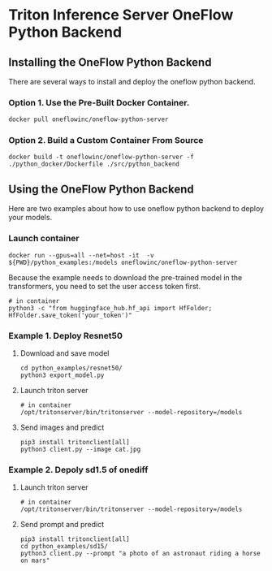# Triton Inference Server OneFlow Python Backend

## Installing the OneFlow Python Backend
There are several ways to install and deploy the oneflow python backend.

### Option 1. Use the Pre-Built Docker Container.
```bash
docker pull oneflowinc/oneflow-python-server
```

### Option 2. Build a Custom Container From Source
```
docker build -t oneflowinc/oneflow-python-server -f ./python_docker/Dockerfile ./src/python_backend 
```

## Using the OneFlow Python Backend
Here are two examples about how to use oneflow python backend to deploy your models.

### Launch container
```
docker run --gpus=all --net=host -it  -v ${PWD}/python_examples:/models oneflowinc/oneflow-python-server
```

Because the example needs to download the pre-trained model in the transformers, you need to set the user access token first.
```
# in container
python3 -c "from huggingface_hub.hf_api import HfFolder; HfFolder.save_token('your_token')"
```

### Example 1. Deploy Resnet50
1. Download and save model

    ```
    cd python_examples/resnet50/
    python3 export_model.py
    ```

2. Launch triton server

    ```
    # in container
    /opt/tritonserver/bin/tritonserver --model-repository=/models
    ```

3. Send images and predict

    ```
    pip3 install tritonclient[all]
    python3 client.py --image cat.jpg
    ```


### Example 2. Depoly sd1.5 of onediff
1. Launch triton server

    ```
    # in container
    /opt/tritonserver/bin/tritonserver --model-repository=/models
    ```

2. Send prompt and predict

    ```
    pip3 install tritonclient[all]
    cd python_examples/sd15/
    python3 client.py --prompt "a photo of an astronaut riding a horse on mars"
    ```